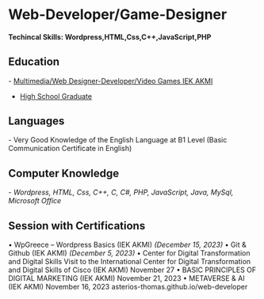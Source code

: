 # Web-Developer/Game-Designer
<h4>Techincal Skills: Wordpress,HTML,Css,C++,JavaScript,PHP</h4> 
<h2>Education</h2>
- <u>Multimedia/Web Designer-Developer/Video Games IEK AKMI</u>

- <u>High School Graduate</u> 

<h2>Languages</h2>
- Very Good Knowledge of the English Language at B1 Level
 (Basic Communication Certificate in English)

<h2>Computer Knowledge</h2>
- <i>Wordpress, HTML, Css, C++, C, C#, PHP, JavaScript, Java, MySql, Microsoft Office</i>

<h2>Session with Certifications</h2>

• WpGreece – Wordpress Basics (IEK AKMI) <i>(December 15, 2023)</i>
• Git & Github (IEK AKMI) <i>(December 5, 2023)</i>
• Center for Digital Transformation and Digital Skills Visit to the International Center for Digital Transformation and Digital Skills of Cisco (IEK AKMI) November 27
• BASIC PRINCIPLES OF DIGITAL MARKETING (IEK AKMI) November 21, 2023
• METAVERSE & AI (IEK AKMI) November 16, 2023
asterios-thomas.github.io/web-developer
